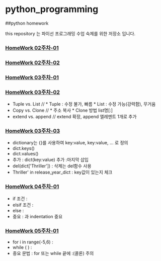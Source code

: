 # python_programming
##python homework

this repository 는 파이선 프로그래밍 수업 숙제를 위한 저장소 입니다.

### [HomeWork 02주차-01](https://github.com/lim-ilyong/python_programming/blob/main/hw1/Types(%ED%95%99%EC%83%9D%EC%9A%A9).ipynb)
### [HomeWork 02주차-02](https://github.com/lim-ilyong/python_programming/blob/main/hw1/Strings(%ED%95%99%EC%83%9D%EC%9A%A9).ipynb)

### [HomeWork 03주차-01](https://github.com/lim-ilyong/python_programming/blob/main/hw2/Tuples(%ED%95%99%EC%83%9D%EC%9A%A9).ipynb)
### [HomeWork 03주차-02](https://github.com/lim-ilyong/python_programming/blob/main/hw2/Lists(%ED%95%99%EC%83%9D%EC%9A%A9).ipynb)
  * Tuple vs. List //  * Tuple : 수정 불가, 빠름   * List : 수정 가능(강력함), 무거움
  * Copy vs. Clone // * 주소 복사  * Clone 방법 list명[:]
  * extend vs. append // extend 확장, append 엘레멘트 1개로 추가    
### [HomeWork 03주차-03](https://github.com/lim-ilyong/python_programming/blob/main/hw2/Dictionaries(%ED%95%99%EC%83%9D%EC%9A%A9).ipynb)
  * dictionary는 {}를 사용하여 key:value,  key:value, … 로 정의			
  * dict.keys()			
  * dict.values()			
  * 추가 : dict(key:value) 추가 :마지막 삽입			
  * del(dict['Thriller'])  : 삭제는 del함수 사용			
  * Thriller' in release_year_dict : key값이 있는지 체크			

### [HomeWork 04주차-01](https://github.com/lim-ilyong/python_programming/blob/main/hw3/Conditions(%ED%95%99%EC%83%9D%EC%9A%A9).ipynb)
  * if 조건 :
  * elsif 조건 :
  * else :
  * 중요 : 과 indentation 중요

### [HomeWork 05주차-01](https://github.com/lim-ilyong/python_programming/blob/main/hw4/Conditions(%ED%95%99%EC%83%9D%EC%9A%A9).ipynb)
  * for i in range(-5,6) : 
  * while ( ) :
  * 중요 문법 : for 또는 while 끝에 :(콜론) 주의

